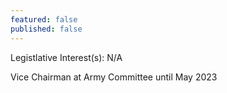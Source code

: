 ```yaml
---
featured: false
published: false
---
```

Legistlative Interest(s): N/A

Vice Chairman at Army Committee until May 2023